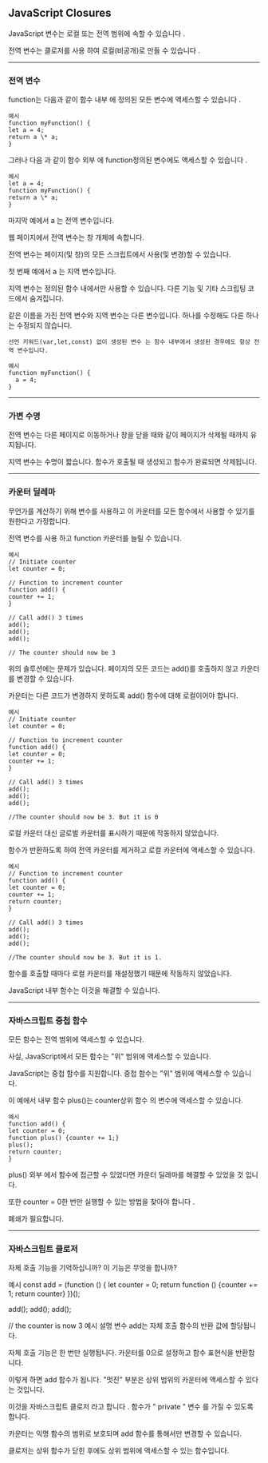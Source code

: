 ## JavaScript Closures

JavaScript 변수는 로컬 또는 전역 범위에 속할 수 있습니다 .

전역 변수는 클로저를 사용 하여 로컬(비공개)로 만들 수 있습니다 .

---

### 전역 변수

function는 다음과 같이 함수 내부 에 정의된 모든 변수에 액세스할 수 있습니다 .

    예시
    function myFunction() {
    let a = 4;
    return a \* a;
    }

그러나 다음 과 같이 함수 외부 에 function정의된 변수에도 액세스할 수 있습니다 .

    예시
    let a = 4;
    function myFunction() {
    return a \* a;
    }

마지막 예에서 a 는 전역 변수입니다.

웹 페이지에서 전역 변수는 창 개체에 속합니다.

전역 변수는 페이지(및 창)의 모든 스크립트에서 사용(및 변경)할 수 있습니다.

첫 번째 예에서 a 는 지역 변수입니다.

지역 변수는 정의된 함수 내에서만 사용할 수 있습니다. 다른 기능 및 기타 스크립팅 코드에서 숨겨집니다.

같은 이름을 가진 전역 변수와 지역 변수는 다른 변수입니다. 하나를 수정해도 다른 하나는 수정되지 않습니다.

    선언 키워드(var,let,const) 없이 생성된 변수 는 함수 내부에서 생성된 경우에도 항상 전역 변수입니다.

    예시
    function myFunction() {
      a = 4;
    }

---

### 가변 수명

전역 변수는 다른 페이지로 이동하거나 창을 닫을 때와 같이 페이지가 삭제될 때까지 유지됩니다.

지역 변수는 수명이 짧습니다. 함수가 호출될 때 생성되고 함수가 완료되면 삭제됩니다.

---

### 카운터 딜레마

무언가를 계산하기 위해 변수를 사용하고 이 카운터를 모든 함수에서 사용할 수 있기를 원한다고 가정합니다.

전역 변수를 사용 하고 function 카운터를 늘릴 수 있습니다.

    예시
    // Initiate counter
    let counter = 0;

    // Function to increment counter
    function add() {
    counter += 1;
    }

    // Call add() 3 times
    add();
    add();
    add();

    // The counter should now be 3

위의 솔루션에는 문제가 있습니다. 페이지의 모든 코드는 add()를 호출하지 않고 카운터를 변경할 수 있습니다.

카운터는 다른 코드가 변경하지 못하도록 add() 함수에 대해 로컬이어야 합니다.

    예시
    // Initiate counter
    let counter = 0;

    // Function to increment counter
    function add() {
    let counter = 0;
    counter += 1;
    }

    // Call add() 3 times
    add();
    add();
    add();

    //The counter should now be 3. But it is 0

로컬 카운터 대신 글로벌 카운터를 표시하기 때문에 작동하지 않았습니다.

함수가 반환하도록 하여 전역 카운터를 제거하고 로컬 카운터에 액세스할 수 있습니다.

    예시
    // Function to increment counter
    function add() {
    let counter = 0;
    counter += 1;
    return counter;
    }

    // Call add() 3 times
    add();
    add();
    add();

    //The counter should now be 3. But it is 1.

함수를 호출할 때마다 로컬 카운터를 재설정했기 때문에 작동하지 않았습니다.

JavaScript 내부 함수는 이것을 해결할 수 있습니다.

---

### 자바스크립트 중첩 함수

모든 함수는 전역 범위에 액세스할 수 있습니다.

사실, JavaScript에서 모든 함수는 "위" 범위에 액세스할 수 있습니다.

JavaScript는 중첩 함수를 지원합니다. 중첩 함수는 "위" 범위에 액세스할 수 있습니다.

이 예에서 내부 함수 plus()는 counter상위 함수 의 변수에 액세스할 수 있습니다.

    예시
    function add() {
    let counter = 0;
    function plus() {counter += 1;}
    plus();
    return counter;
    }

plus() 외부 에서 함수에 접근할 수 있었다면 카운터 딜레마를 해결할 수 있었을 것 입니다.

또한 counter = 0한 번만 실행할 수 있는 방법을 찾아야 합니다 .

폐쇄가 필요합니다.

---

### 자바스크립트 클로저

자체 호출 기능을 기억하십니까? 이 기능은 무엇을 합니까?

예시
const add = (function () {
let counter = 0;
return function () {counter += 1; return counter}
})();

add();
add();
add();

// the counter is now 3
예시 설명
변수 add는 자체 호출 함수의 반환 값에 할당됩니다.

자체 호출 기능은 한 번만 실행됩니다. 카운터를 0으로 설정하고 함수 표현식을 반환합니다.

이렇게 하면 add 함수가 됩니다. "멋진" 부분은 상위 범위의 카운터에 액세스할 수 있다는 것입니다.

이것을 자바스크립트 클로저 라고 합니다 . 함수가 " private " 변수 를 가질 수 있도록 합니다.

카운터는 익명 함수의 범위로 보호되며 add 함수를 통해서만 변경할 수 있습니다.

클로저는 상위 함수가 닫힌 후에도 상위 범위에 액세스할 수 있는 함수입니다.
